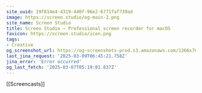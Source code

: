 ```yaml
---
site_uuid: 19f814e4-4319-440f-96e2-6771faf739ad
image: https://screen.studio/og-main-2.png
site_name: Screen Studio
title: Screen Studio — Professional screen recorder for macOS
favicon: https://screen.studio/icon.png
tags:
- Creative
og_screenshot_url: https://og-screenshots-prod.s3.amazonaws.com/1366x768/80/false/bb0dc81dd5fd229c2004252c0a437dccd5f0bd22f8cadfe16da93e6b61424ae7.jpeg
last_jina_request: '2025-03-09T06:45:21.758Z'
jina_error: 'Error occurred'
og_last_fetch: '2025-03-07T05:19:01.837Z'
---
```


[[Screencasts]]

